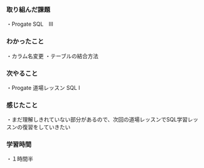 ### 取り組んだ課題
・Progate SQL　Ⅲ
### わかったこと
・カラム名変更
・テーブルの結合方法
### 次やること
・Progate 道場レッスン SQL Ⅰ
### 感じたこと
・まだ理解しきれていない部分があるので、次回の道場レッスンでSQL学習レッスンの復習をしていきたい
### 学習時間
・１時間半
